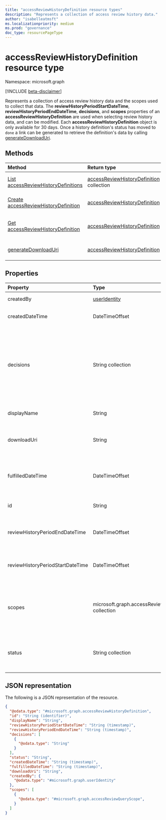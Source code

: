 ```yaml
---
title: "accessReviewHistoryDefinition resource types"
description: "Represents a collection of access review history data."
author: "isabelleatmsft"
ms.localizationpriority: medium
ms.prod: "governance"
doc_type: resourcePageType
---
```


# accessReviewHistoryDefinition resource type

Namespace: microsoft.graph

[!INCLUDE [beta-disclaimer](../../includes/beta-disclaimer.md)]

Represents a collection of access review history data and the scopes used to collect that data. The **reviewHistoryPeriodStartDateTime**, **reviewHistoryPeriodEndDateTime**, **decisions**, and **scopes** properties of an **accessReviewHistoryDefinition** are used when selecting review history data, and can be modified. Each **accessReviewHistoryDefinition** object is only available for 30 days. Once a history definition's status has moved to `done` a link can be generated to retrieve the definition's data by calling [generateDownloadUri](../api/accessreviewhistorydefinition-generatedownloaduri.md).

## Methods
|Method|Return type|Description|
|:---|:---|:---|
|[List accessReviewHistoryDefinitions](../api/accessreviewhistorydefinition-list.md)|[accessReviewHistoryDefinition](accessreviewhistorydefinition.md) collection|Get a list of the [accessReviewHistoryDefinition](accessreviewhistorydefinition.md) objects and their properties.|
|[Create accessReviewHistoryDefinition](../api/accessreviewhistorydefinition-post.md)|[accessReviewHistoryDefinition](accessreviewhistorydefinition.md)|Create a new [accessReviewHistoryDefinition](accessreviewhistorydefinition.md) object.|
|[Get accessReviewHistoryDefinition](../api/accessreviewhistorydefinition-get.md)|[accessReviewHistoryDefinition](accessreviewhistorydefinition.md)|Read the properties and relationships of an [accessReviewHistoryDefinition](accessreviewhistorydefinition.md) object.|
|[generateDownloadUri](../api/accessreviewhistorydefinition-generatedownloaduri.md)|[accessReviewHistoryDefinition](accessreviewhistorydefinition.md)|Generate a URI that can be used to retrieve review history data.|

## Properties
|Property|Type|Description|
|:---|:---|:---|
|createdBy|[userIdentity](useridentity.md)| User who created this review history definition. |
|createdDateTime|DateTimeOffset|Timestamp when the access review definition was created.|
|decisions|String collection|Determines which review decisions will be included in the fetched review history data if specified. Optional on create. All decisions will be included by default if no decisions are provided on create. Possible values are: `approve`, `deny`, `dontKnow`, `notReviewed`, and `notNotified`.|
|displayName|String|Name for the access review history data collection. Required.|
|downloadUri|String|Uri which can be used to retrieve review history data. This URI will be active for 24 hours after being generated.|
|fulfilledDateTime|DateTimeOffset|Timestamp when all of the available data for this definition was collected. This will be set after this definition's status is set to `done`.|
|id|String|The assigned unique identifier of an access review history definition.|
|reviewHistoryPeriodEndDateTime|DateTimeOffset|Timestamp, reviews starting on or after this date will be included in the fetched history data. Required.|
|reviewHistoryPeriodStartDateTime|DateTimeOffset|Timestamp, reviews starting on or before this date will be included in the fetched history data. Required.|
|scopes|microsoft.graph.accessReviewQueryScope collection|Used to scope what reviews are included in the fetched history data. Fetches reviews whose scope matches with this provided scope. See [accessreviewqueryscope](accessreviewqueryscope.md). Required.|
|status|String collection|Represents the status of the review history data collection. Possible values are: `done`, `inprogress`, `error`, `requested`.|

## JSON representation
The following is a JSON representation of the resource.
<!-- {
  "blockType": "resource",
  "keyProperty": "id",
  "@odata.type": "microsoft.graph.accessReviewHistoryDefinition",
  "baseType": "microsoft.graph.entity",
  "openType": false
}
-->
``` json
{
  "@odata.type": "#microsoft.graph.accessReviewHistoryDefinition",
  "id": "String (identifier)",
  "displayName": "String",
  "reviewHistoryPeriodStartDateTime": "String (timestamp)",
  "reviewHistoryPeriodEndDateTime": "String (timestamp)",
  "decisions": [
    {
      "@odata.type": "String"
    }
  ],
  "status": "String",
  "createdDateTime": "String (timestamp)",
  "fulfilledDateTime": "String (timestamp)",
  "downloadUri": "String",
  "createdBy": {
    "@odata.type": "#microsoft.graph.userIdentity"
  },
  "scopes": [
    {
      "@odata.type": "#microsoft.graph.accessReviewQueryScope",
    }
  ]
}
```
